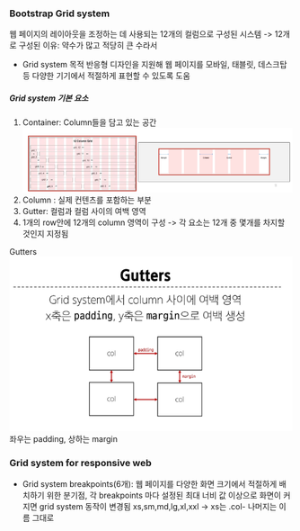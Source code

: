 ﻿### Bootstrap Grid system
웹 페이지의 레이아웃을 조정하는 데 사용되는 12개의 컬럼으로 구성된 시스템
-> 12개로 구성된 이유: 약수가 많고 적당히 큰 수라서
- Grid system 목적
  반응형 디자인을 지원해 웹 페이지를 모바일, 태블릿, 데스크탑 등 다양한 기기에서 적절하게 표현할 수 있도록 도움

##### Grid system 기본 요소
1. Container: Column들을 담고 있는 공간
![alt text](image-6.png)
2. Column : 실제 컨텐츠를 포함하는 부분
3. Gutter: 컬럼과 컬럼 사이의 여백 영역
4. 1개의 row안에 12개의 column 영역이 구성 -> 각 요소는 12개 중 몇개를 차지할 것인지 지정됨

Gutters
![alt text](image-7.png)
좌우는 padding, 상하는 margin



### Grid system for responsive web
- Grid system breakpoints(6개): 웹 페이지를 다양한 화면 크기에서 적절하게 배치하기 위한 분기점, 각 breakpoints 마다 설정된 최대 너비 값 이상으로 화면이 커지면 grid system 동작이 변경됨
  xs,sm,md,lg,xl,xxl -> xs는 .col- 나머지는 이름 그대로